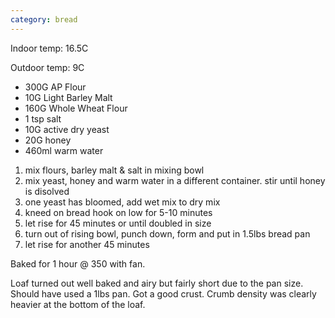 ```yaml
---
category: bread
---
```


Indoor temp: 16.5C

Outdoor temp: 9C

- 300G AP Flour
- 10G Light Barley Malt
- 160G Whole Wheat Flour
- 1 tsp salt
- 10G active dry yeast
- 20G honey
- 460ml warm water

1. mix flours, barley malt & salt in mixing bowl
2. mix yeast, honey and warm water in a different container. stir until honey is disolved
3. one yeast has bloomed, add wet mix to dry mix
4. kneed on bread hook on low for 5-10 minutes
5. let rise for 45 minutes or until doubled in size
6. turn out of rising bowl, punch down, form and put in 1.5lbs bread pan
7. let rise for another 45 minutes

Baked for 1 hour @ 350 with fan.

Loaf turned out well baked and airy but fairly short due to the pan size.  Should have used a 1lbs pan.  Got a good
crust.  Crumb density was clearly heavier at the bottom of the loaf.


